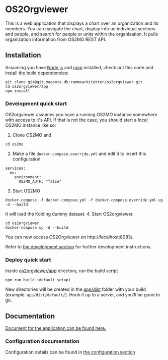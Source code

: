 # OS2Orgviewer

This is a web application that displays a chart over an organization and its members.
You can navigate the chart, display info on individual sections and people, and search for people or units within the organisation.
It pulls organization information from OS2MO REST API.

## Installation

Assuming you have [Node.js](https://nodejs.org/en/) and [npm](https://www.npmjs.com/) installed, check out this code and install the build dependencies:

```
git clone git@git.magenta.dk:rammearkitektur/os2orgviewer.git
cd os2orgviewer/app
npm install
```

### Development quick start

OS2orgviewer assumes you have a running OS2MO instance somewhere with access to it's API.
If that is not the case, you should start a local OS2MO instance like so:
1. Clone OS2MO and
```
cd os2mo
```
2. Make a file `docker-compose.override.yml` and edit it to insert this configuration:
```
services:
  mo:
    environment:
      OS2MO_AUTH: "false"
```
3. Start OS2MO
```
docker-compose -f docker-compose.yml -f docker-compose.override.yml up -d --build
```
It will load the Kolding dummy dataset.
4. Start OS2orgviewer.
```
cd os2orgviewer
docker-compose up -d --build
```
You can now access OS2Orgviewer on http://localhost:8083/.

Refer to [the development section](./app/docs/development.md) for further development instructions.


### Deploy quick start

Inside [os2orgviewer/app](./app) directory, run the build script

```
npm run build (default setup)
```

New directories will be created in the [app/dist](./app/dist) folder with your build (example: `app/dist/default/`). Hook it up to a server, and you'll be good to go.

## Documentation

[Document for the application can be found here.](./app/docs/index.md)

### Configuration documentation

Configuration details can be found in [the configuration section](./app/docs/configuration.md)
